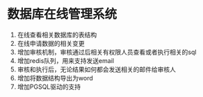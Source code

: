 # 数据库在线管理系统
1. 在线查看相关数据库的表结构
2. 在线申请数据的相关变更
3. 增加审核机制，审核通过后相关有权限人员查看或者执行相关的sql
4. 增加redis队列，用来支持发送email
5. 审核和执行后，无论结果如何都会发送相关的邮件给审核人
6. 增加将数据结构导出为word
7. 增加PGSQL驱动的支持
